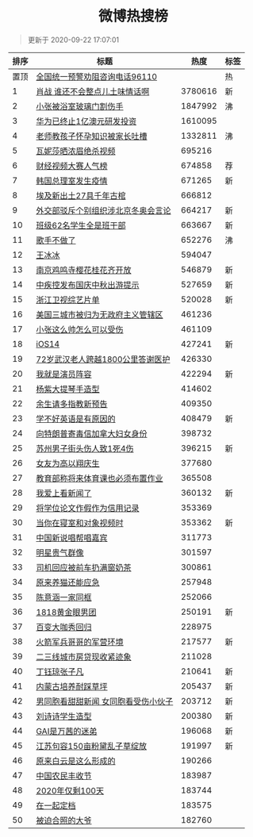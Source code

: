 <h1 align="center">微博热搜榜</h1>

> 更新于 2020-09-22 17:07:01

| 排序 | 标题                                                                                                                                                                                                                                        | 热度    | 标签 |
| ---- | ------------------------------------------------------------------------------------------------------------------------------------------------------------------------------------------------------------------------------------------- | ------- | ---- |
| 置顶 | [全国统一预警劝阻咨询电话96110](https://s.weibo.com/weibo?q=%23%E5%85%A8%E5%9B%BD%E7%BB%9F%E4%B8%80%E9%A2%84%E8%AD%A6%E5%8A%9D%E9%98%BB%E5%92%A8%E8%AF%A2%E7%94%B5%E8%AF%9D96110%23&Refer=new_time)                                         |         | 热   |
| 1    | [肖战 谁还不会整点儿土味情话啊](https://s.weibo.com/weibo?q=%E8%82%96%E6%88%98%20%E8%B0%81%E8%BF%98%E4%B8%8D%E4%BC%9A%E6%95%B4%E7%82%B9%E5%84%BF%E5%9C%9F%E5%91%B3%E6%83%85%E8%AF%9D%E5%95%8A&Refer=top)                                    | 3780616 | 新   |
| 2    | [小张被浴室玻璃门割伤手](https://s.weibo.com/weibo?q=%23%E5%B0%8F%E5%BC%A0%E8%A2%AB%E6%B5%B4%E5%AE%A4%E7%8E%BB%E7%92%83%E9%97%A8%E5%89%B2%E4%BC%A4%E6%89%8B%23&Refer=top)                                                                   | 1847992 | 沸   |
| 3    | [华为已终止1亿澳元研发投资](https://s.weibo.com/weibo?q=%23%E5%8D%8E%E4%B8%BA%E5%B7%B2%E7%BB%88%E6%AD%A21%E4%BA%BF%E6%BE%B3%E5%85%83%E7%A0%94%E5%8F%91%E6%8A%95%E8%B5%84%23&Refer=top)                                                      | 1610095 |      |
| 4    | [老师教孩子怀孕知识被家长吐槽](https://s.weibo.com/weibo?q=%23%E8%80%81%E5%B8%88%E6%95%99%E5%AD%A9%E5%AD%90%E6%80%80%E5%AD%95%E7%9F%A5%E8%AF%86%E8%A2%AB%E5%AE%B6%E9%95%BF%E5%90%90%E6%A7%BD%23&Refer=top)                                  | 1332811 | 沸   |
| 5    | [瓦妮莎晒浓眉绝杀视频](https://s.weibo.com/weibo?q=%E7%93%A6%E5%A6%AE%E8%8E%8E%E6%99%92%E6%B5%93%E7%9C%89%E7%BB%9D%E6%9D%80%E8%A7%86%E9%A2%91&Refer=top)                                                                                    | 695216  |      |
| 6    | [财经视频大赛人气榜](https://s.weibo.comjavascript:void(0);)                                                                                                                                                                                | 674858  | 荐   |
| 7    | [韩国总理室发生疫情](https://s.weibo.com/weibo?q=%23%E9%9F%A9%E5%9B%BD%E6%80%BB%E7%90%86%E5%AE%A4%E5%8F%91%E7%94%9F%E7%96%AB%E6%83%85%23&Refer=top)                                                                                         | 671265  | 新   |
| 8    | [埃及新出土27具千年古棺](https://s.weibo.com/weibo?q=%23%E5%9F%83%E5%8F%8A%E6%96%B0%E5%87%BA%E5%9C%9F27%E5%85%B7%E5%8D%83%E5%B9%B4%E5%8F%A4%E6%A3%BA%23&Refer=top)                                                                          | 666812  |      |
| 9    | [外交部驳斥个别组织涉北京冬奥会言论](https://s.weibo.com/weibo?q=%23%E5%A4%96%E4%BA%A4%E9%83%A8%E9%A9%B3%E6%96%A5%E4%B8%AA%E5%88%AB%E7%BB%84%E7%BB%87%E6%B6%89%E5%8C%97%E4%BA%AC%E5%86%AC%E5%A5%A5%E4%BC%9A%E8%A8%80%E8%AE%BA%23&Refer=top) | 664217  | 新   |
| 10   | [班级62名学生全是班干部](https://s.weibo.com/weibo?q=%E7%8F%AD%E7%BA%A762%E5%90%8D%E5%AD%A6%E7%94%9F%E5%85%A8%E6%98%AF%E7%8F%AD%E5%B9%B2%E9%83%A8&Refer=top)                                                                                | 663667  | 新   |
| 11   | [歌手不做了](https://s.weibo.com/weibo?q=%23%E6%AD%8C%E6%89%8B%E4%B8%8D%E5%81%9A%E4%BA%86%23&Refer=top)                                                                                                                                     | 652276  | 沸   |
| 12   | [王冰冰](https://s.weibo.com/weibo?q=%E7%8E%8B%E5%86%B0%E5%86%B0&Refer=top)                                                                                                                                                                 | 594047  |      |
| 13   | [南京鸡鸣寺樱花桂花齐开放](https://s.weibo.com/weibo?q=%23%E5%8D%97%E4%BA%AC%E9%B8%A1%E9%B8%A3%E5%AF%BA%E6%A8%B1%E8%8A%B1%E6%A1%82%E8%8A%B1%E9%BD%90%E5%BC%80%E6%94%BE%23&Refer=top)                                                        | 546879  | 新   |
| 14   | [中疾控发布国庆中秋出游提示](https://s.weibo.com/weibo?q=%23%E4%B8%AD%E7%96%BE%E6%8E%A7%E5%8F%91%E5%B8%83%E5%9B%BD%E5%BA%86%E4%B8%AD%E7%A7%8B%E5%87%BA%E6%B8%B8%E6%8F%90%E7%A4%BA%23&Refer=top)                                             | 527659  | 新   |
| 15   | [浙江卫视综艺片单](https://s.weibo.com/weibo?q=%23%E6%B5%99%E6%B1%9F%E5%8D%AB%E8%A7%86%E7%BB%BC%E8%89%BA%E7%89%87%E5%8D%95%23&Refer=top)                                                                                                    | 520028  | 新   |
| 16   | [美国三城市被归为无政府主义管辖区](https://s.weibo.com/weibo?q=%23%E7%BE%8E%E5%9B%BD%E4%B8%89%E5%9F%8E%E5%B8%82%E8%A2%AB%E5%BD%92%E4%B8%BA%E6%97%A0%E6%94%BF%E5%BA%9C%E4%B8%BB%E4%B9%89%E7%AE%A1%E8%BE%96%E5%8C%BA%23&Refer=top)            | 461236  |      |
| 17   | [小张这么帅怎么可以受伤](https://s.weibo.com/weibo?q=%23%E5%B0%8F%E5%BC%A0%E8%BF%99%E4%B9%88%E5%B8%85%E6%80%8E%E4%B9%88%E5%8F%AF%E4%BB%A5%E5%8F%97%E4%BC%A4%23&Refer=top)                                                                   | 461109  |      |
| 18   | [iOS14](https://s.weibo.com/weibo?q=iOS14&Refer=top)                                                                                                                                                                                        | 427241  | 新   |
| 19   | [72岁武汉老人跨越1800公里答谢医护](https://s.weibo.com/weibo?q=%2372%E5%B2%81%E6%AD%A6%E6%B1%89%E8%80%81%E4%BA%BA%E8%B7%A8%E8%B6%8A1800%E5%85%AC%E9%87%8C%E7%AD%94%E8%B0%A2%E5%8C%BB%E6%8A%A4%23&Refer=top)                                 | 426330  |      |
| 20   | [我就是演员阵容](https://s.weibo.com/weibo?q=%23%E6%88%91%E5%B0%B1%E6%98%AF%E6%BC%94%E5%91%98%E9%98%B5%E5%AE%B9%23&Refer=top)                                                                                                               | 422294  | 新   |
| 21   | [杨紫大提琴手造型](https://s.weibo.com/weibo?q=%23%E6%9D%A8%E7%B4%AB%E5%A4%A7%E6%8F%90%E7%90%B4%E6%89%8B%E9%80%A0%E5%9E%8B%23&Refer=top)                                                                                                    | 414602  |      |
| 22   | [余生请多指教新预告](https://s.weibo.com/weibo?q=%23%E4%BD%99%E7%94%9F%E8%AF%B7%E5%A4%9A%E6%8C%87%E6%95%99%E6%96%B0%E9%A2%84%E5%91%8A%23&Refer=top)                                                                                         | 409350  |      |
| 23   | [学不好英语是有原因的](https://s.weibo.com/weibo?q=%23%E5%AD%A6%E4%B8%8D%E5%A5%BD%E8%8B%B1%E8%AF%AD%E6%98%AF%E6%9C%89%E5%8E%9F%E5%9B%A0%E7%9A%84%23&Refer=top)                                                                              | 408479  | 新   |
| 24   | [向特朗普寄毒信加拿大妇女身份](https://s.weibo.com/weibo?q=%E5%90%91%E7%89%B9%E6%9C%97%E6%99%AE%E5%AF%84%E6%AF%92%E4%BF%A1%E5%8A%A0%E6%8B%BF%E5%A4%A7%E5%A6%87%E5%A5%B3%E8%BA%AB%E4%BB%BD&Refer=top)                                        | 398732  |      |
| 25   | [苏州男子街头伤人致1死4伤](https://s.weibo.com/weibo?q=%E8%8B%8F%E5%B7%9E%E7%94%B7%E5%AD%90%E8%A1%97%E5%A4%B4%E4%BC%A4%E4%BA%BA%E8%87%B41%E6%AD%BB4%E4%BC%A4&Refer=top)                                                                     | 396215  | 新   |
| 26   | [女友为高以翔庆生](https://s.weibo.com/weibo?q=%E5%A5%B3%E5%8F%8B%E4%B8%BA%E9%AB%98%E4%BB%A5%E7%BF%94%E5%BA%86%E7%94%9F&Refer=top)                                                                                                          | 377680  |      |
| 27   | [教育部称将来体育课也必须布置作业](https://s.weibo.com/weibo?q=%23%E6%95%99%E8%82%B2%E9%83%A8%E7%A7%B0%E5%B0%86%E6%9D%A5%E4%BD%93%E8%82%B2%E8%AF%BE%E4%B9%9F%E5%BF%85%E9%A1%BB%E5%B8%83%E7%BD%AE%E4%BD%9C%E4%B8%9A%23&Refer=top)            | 365508  |      |
| 28   | [我爱上看新闻了](https://s.weibo.com/weibo?q=%23%E6%88%91%E7%88%B1%E4%B8%8A%E7%9C%8B%E6%96%B0%E9%97%BB%E4%BA%86%23&Refer=top)                                                                                                               | 360132  | 新   |
| 29   | [将学位论文作假作为信用记录](https://s.weibo.com/weibo?q=%23%E5%B0%86%E5%AD%A6%E4%BD%8D%E8%AE%BA%E6%96%87%E4%BD%9C%E5%81%87%E4%BD%9C%E4%B8%BA%E4%BF%A1%E7%94%A8%E8%AE%B0%E5%BD%95%23&Refer=top)                                             | 353369  |      |
| 30   | [当你在寝室和对象视频时](https://s.weibo.com/weibo?q=%23%E5%BD%93%E4%BD%A0%E5%9C%A8%E5%AF%9D%E5%AE%A4%E5%92%8C%E5%AF%B9%E8%B1%A1%E8%A7%86%E9%A2%91%E6%97%B6%23&Refer=top)                                                                   | 353362  | 新   |
| 31   | [中国新说唱帮唱嘉宾](https://s.weibo.com/weibo?q=%E4%B8%AD%E5%9B%BD%E6%96%B0%E8%AF%B4%E5%94%B1%E5%B8%AE%E5%94%B1%E5%98%89%E5%AE%BE&Refer=top)                                                                                               | 311773  |      |
| 32   | [明星贵气群像](https://s.weibo.com/weibo?q=%23%E6%98%8E%E6%98%9F%E8%B4%B5%E6%B0%94%E7%BE%A4%E5%83%8F%23&Refer=top)                                                                                                                          | 301597  |      |
| 33   | [司机回应被前车扔满窗奶茶](https://s.weibo.com/weibo?q=%23%E5%8F%B8%E6%9C%BA%E5%9B%9E%E5%BA%94%E8%A2%AB%E5%89%8D%E8%BD%A6%E6%89%94%E6%BB%A1%E7%AA%97%E5%A5%B6%E8%8C%B6%23&Refer=top)                                                        | 300861  |      |
| 34   | [原来养猫还能应急](https://s.weibo.com/weibo?q=%23%E5%8E%9F%E6%9D%A5%E5%85%BB%E7%8C%AB%E8%BF%98%E8%83%BD%E5%BA%94%E6%80%A5%23&Refer=top)                                                                                                    | 257948  |      |
| 35   | [陈意涵一家同框](https://s.weibo.com/weibo?q=%23%E9%99%88%E6%84%8F%E6%B6%B5%E4%B8%80%E5%AE%B6%E5%90%8C%E6%A1%86%23&Refer=top)                                                                                                               | 252066  |      |
| 36   | [1818黄金眼男团](https://s.weibo.com/weibo?q=%231818%E9%BB%84%E9%87%91%E7%9C%BC%E7%94%B7%E5%9B%A2%23&Refer=top)                                                                                                                             | 250191  | 新   |
| 37   | [百变大咖秀回归](https://s.weibo.com/weibo?q=%23%E7%99%BE%E5%8F%98%E5%A4%A7%E5%92%96%E7%A7%80%E5%9B%9E%E5%BD%92%23&Refer=top)                                                                                                               | 228975  |      |
| 38   | [火箭军兵哥哥的军营环境](https://s.weibo.com/weibo?q=%E7%81%AB%E7%AE%AD%E5%86%9B%E5%85%B5%E5%93%A5%E5%93%A5%E7%9A%84%E5%86%9B%E8%90%A5%E7%8E%AF%E5%A2%83&Refer=top)                                                                         | 217577  | 新   |
| 39   | [二三线城市房贷现收紧迹象](https://s.weibo.com/weibo?q=%23%E4%BA%8C%E4%B8%89%E7%BA%BF%E5%9F%8E%E5%B8%82%E6%88%BF%E8%B4%B7%E7%8E%B0%E6%94%B6%E7%B4%A7%E8%BF%B9%E8%B1%A1%23&Refer=top)                                                        | 211028  |      |
| 40   | [丁钰琼张子凡](https://s.weibo.com/weibo?q=%E4%B8%81%E9%92%B0%E7%90%BC%E5%BC%A0%E5%AD%90%E5%87%A1&Refer=top)                                                                                                                                | 210641  | 新   |
| 41   | [内蒙古培养耐踩草坪](https://s.weibo.com/weibo?q=%23%E5%86%85%E8%92%99%E5%8F%A4%E5%9F%B9%E5%85%BB%E8%80%90%E8%B8%A9%E8%8D%89%E5%9D%AA%23&Refer=top)                                                                                         | 205437  | 新   |
| 42   | [男同胞看甜甜新闻 女同胞看受伤小伙子](https://s.weibo.com/weibo?q=%E7%94%B7%E5%90%8C%E8%83%9E%E7%9C%8B%E7%94%9C%E7%94%9C%E6%96%B0%E9%97%BB%20%E5%A5%B3%E5%90%8C%E8%83%9E%E7%9C%8B%E5%8F%97%E4%BC%A4%E5%B0%8F%E4%BC%99%E5%AD%90&Refer=top)   | 203712  | 新   |
| 43   | [刘诗诗学生造型](https://s.weibo.com/weibo?q=%23%E5%88%98%E8%AF%97%E8%AF%97%E5%AD%A6%E7%94%9F%E9%80%A0%E5%9E%8B%23&Refer=top)                                                                                                               | 200380  | 新   |
| 44   | [GAI是万茜的迷弟](https://s.weibo.com/weibo?q=%23GAI%E6%98%AF%E4%B8%87%E8%8C%9C%E7%9A%84%E8%BF%B7%E5%BC%9F%23&Refer=top)                                                                                                                    | 196068  | 新   |
| 45   | [江苏句容150亩粉黛乱子草绽放](https://s.weibo.com/weibo?q=%23%E6%B1%9F%E8%8B%8F%E5%8F%A5%E5%AE%B9150%E4%BA%A9%E7%B2%89%E9%BB%9B%E4%B9%B1%E5%AD%90%E8%8D%89%E7%BB%BD%E6%94%BE%23&Refer=top)                                                  | 191997  | 新   |
| 46   | [原来白云是这么形成的](https://s.weibo.com/weibo?q=%23%E5%8E%9F%E6%9D%A5%E7%99%BD%E4%BA%91%E6%98%AF%E8%BF%99%E4%B9%88%E5%BD%A2%E6%88%90%E7%9A%84%23&Refer=top)                                                                              | 190266  |      |
| 47   | [中国农民丰收节](https://s.weibo.com/weibo?q=%23%E4%B8%AD%E5%9B%BD%E5%86%9C%E6%B0%91%E4%B8%B0%E6%94%B6%E8%8A%82%23&Refer=top)                                                                                                               | 183987  |      |
| 48   | [2020年仅剩100天](https://s.weibo.com/weibo?q=%232020%E5%B9%B4%E4%BB%85%E5%89%A9100%E5%A4%A9%23&Refer=top)                                                                                                                                  | 183744  |      |
| 49   | [在一起定档](https://s.weibo.com/weibo?q=%23%E5%9C%A8%E4%B8%80%E8%B5%B7%E5%AE%9A%E6%A1%A3%23&Refer=top)                                                                                                                                     | 183575  |      |
| 50   | [被迫合照的大爷](https://s.weibo.com/weibo?q=%23%E8%A2%AB%E8%BF%AB%E5%90%88%E7%85%A7%E7%9A%84%E5%A4%A7%E7%88%B7%23&Refer=top)                                                                                                               | 182760  |      |
